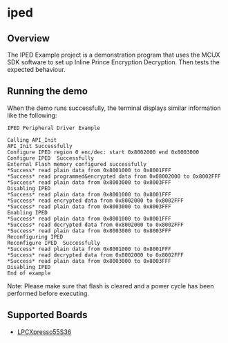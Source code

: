 # iped

## Overview
The IPED Example project is a demonstration program that uses the MCUX SDK software to set up Inline Prince Encryption Decryption.
Then tests the expected behaviour.

## Running the demo
When the demo runs successfully, the terminal displays similar information like the following:
~~~~~~~~~~~~~~~~~~
IPED Peripheral Driver Example

Calling API_Init
API_Init Successfully
Configure IPED region 0 enc/dec: start 0x8002000 end 0x8003000
Configure IPED  Successfully
External Flash memory configured successfully
*Success* read plain data from 0x8001000 to 0x8001FFF
*Success* read programmed&encrypted data from 0x08002000 to 0x8002FFF
*Success* read plain data from 0x8003000 to 0x8003FFF
Disabling IPED
*Success* read plain data from 0x8001000 to 0x8001FFF
*Success* read encrypted data from 0x8002000 to 0x8002FFF
*Success* read plain data from 0x8003000 to 0x8003FFF
Enabling IPED
*Success* read plain data from 0x8001000 to 0x8001FFF
*Success* read decrypted data from 0x8002000 to 0x8002FFF
*Success* read plain data from 0x8003000 to 0x8003FFF
Reconfiguring IPED
Reconfigure IPED  Successfully
*Success* read plain data from 0x8001000 to 0x8001FFF
*Success* read decrypted data from 0x8002000 to 0x8002FFF
*Success* read plain data from 0x8003000 to 0x8003FFF
Disabling IPED
End of example

~~~~~~~~~~~~~~~~~~

Note: Please make sure that flash is cleared and a power cycle has been performed before executing.

## Supported Boards
- [LPCXpresso55S36](../../_boards/lpcxpresso55s36/driver_examples/iped/example_board_readme.md)
